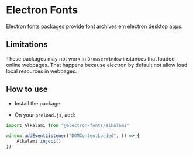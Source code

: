 # Electron Fonts

Electron fonts packages provide font archives em electron desktop apps.

## Limitations

These packages may not work in `BrowserWindow` instances that loaded online webpages. That happens because electron by default not allow load local resources in webpages.

## How to use

* Install the package

* On your `preload.js`, add:

```ts
import Alkalami from "@electron-fonts/alkalami"

window.addEventListener("DOMContentLoaded", () => {
    Alkalami.inject()
})
```